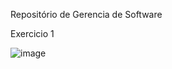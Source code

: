 Repositório de Gerencia de Software

Exercicio 1 

![image](https://github.com/user-attachments/assets/6fab40c5-da80-462d-9246-a45ae0159f56)
